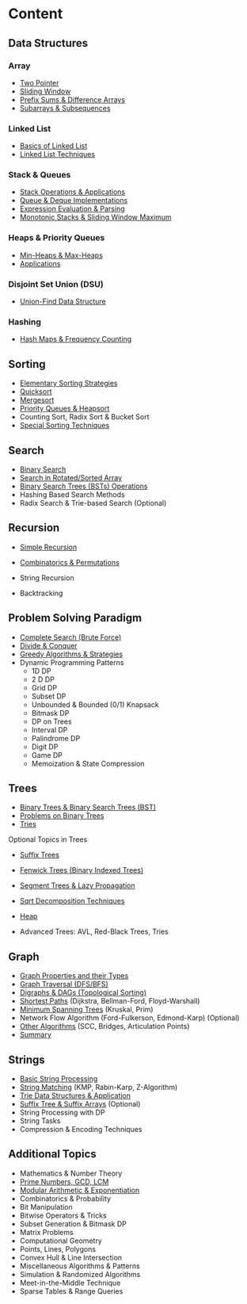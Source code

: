 # Content

## Data Structures

### Array

* [Two Pointer](array/ch1.md)
* [Sliding Window](array/ch2.md)
* [Prefix Sums & Difference Arrays](array/ch3.md)
* [Subarrays & Subsequences](array/ch4.md)

### Linked List

* [Basics of Linked List](ll/ch1.md)
* [Linked List Techniques](ll/ch2.md)

### Stack & Queues

* [Stack Operations & Applications](stknq/ch1.md)
* [Queue & Deque Implementations](stknq/ch2.md)
* [Expression Evaluation & Parsing](stknq/ch3.md)
* [Monotonic Stacks & Sliding Window Maximum](stknq/ch4.md)

### Heaps & Priority Queues

* [Min-Heaps & Max-Heaps](heaps/ch1.md)
* [Applications](heaps/ch2.md)

### Disjoint Set Union (DSU)

* [Union-Find Data Structure](dsu.md)

### Hashing

* [Hash Maps & Frequency Counting](hash/ch1.md)

## Sorting

* [Elementary Sorting Strategies](sorting/ch1.md)
* [Quicksort](sorting/ch2.md)
* [Mergesort](sorting/ch3.md)
* [Priority Queues & Heapsort](heaps/ch1.md)
* Counting Sort, Radix Sort & Bucket Sort
* [Special Sorting Techniques](sorting/ch6.md)

## Search

* [Binary Search](search/binary_search.md)
* [Search in Rotated/Sorted Array](search/ch2.md)
* [Binary Search Trees (BSTs) Operations](trees/ch1.md)
* Hashing Based Search Methods
* Radix Search & Trie-based Search (Optional)



## Recursion

* [Simple Recursion](recursion/ch1.md)

* [Combinatorics & Permutations](ch2.md)


* String Recursion

* Backtracking

  

## Problem Solving Paradigm

- [Complete Search (Brute Force)](paradigm/complete.md)
- [Divide & Conquer](paradigm/dnc.md)
- [Greedy Algorithms & Strategies](paradigm/greedy.md)
- Dynamic Programming Patterns
  - 1D DP
  - 2 D DP
  - Grid DP
  - Subset DP
  - Unbounded & Bounded (0/1) Knapsack
  - Bitmask DP
  - DP on Trees
  - Interval DP
  - Palindrome DP
  - Digit DP
  - Game DP
  - Memoization & State Compression

## Trees

* [Binary Trees & Binary Search Trees (BST)](trees/ch1.md)
* [Problems on Binary Trees](trees/ch2.md)
* [Tries](strings/ch3.md)

Optional Topics in Trees

* [Suffix Trees](strings/ch4.md)
* [Fenwick Trees (Binary Indexed Trees)](trees/ch3.md)
* [Segment Trees & Lazy Propagation](trees/ch4.md)

* [Sqrt Decomposition Techniques](trees/ch5.md)

* [Heap](trees/ch6.md)

* Advanced Trees: AVL, Red-Black Trees, Tries

## Graph

* [Graph Properties and their Types](graphs/ch1.md)
* [Graph Traversal (DFS/BFS)](graphs/ch2.md)
* [Digraphs & DAGs (Topological Sorting)](graphs/ch3.md)
* [Shortest Paths](graphs/ch4.md) (Dijkstra, Bellman-Ford, Floyd-Warshall)
* [Minimum Spanning Trees](graphs/ch5.md) (Kruskal, Prim)
* Network Flow Algorithm (Ford-Fulkerson, Edmond-Karp) (Optional)
* [Other Algorithms](graphs/ch6.md) (SCC, Bridges, Articulation Points)
* [Summary](graphs/summary.md)

## Strings

* [Basic String Processing](strings/ch1.md)
* [String Matching](strings/ch2.md) (KMP, Rabin-Karp, Z-Algorithm)
* [Trie Data Structures & Application](strings/ch3.md)
* [Suffix Tree & Suffix Arrays](strings/ch4.md) (Optional)
* String Processing with DP
* String Tasks
* Compression & Encoding Techniques

## Additional Topics

* Mathematics & Number Theory
* [Prime Numbers, GCD, LCM](additional/ch2.md)
* [Modular Arithmetic & Exponentiation](additional/ch3.md)
* Combinatorics & Probability
* Bit Manipulation
* Bitwise Operators & Tricks
* Subset Generation & Bitmask DP
* Matrix Problems
* Computational Geometry
* Points, Lines, Polygons
* Convex Hull & Line Intersection
* Miscellaneous Algorithms & Patterns
* Simulation & Randomized Algorithms
* Meet-in-the-Middle Technique
* Sparse Tables & Range Queries
